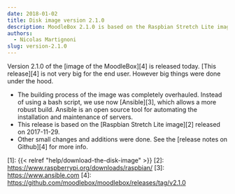 ```yaml
---
date: 2018-01-02
title: Disk image version 2.1.0
description: MoodleBox 2.1.0 is based on the Raspbian Stretch Lite image released on 2017-11-29. The image building process was refactored.
authors:
  - Nicolas Martignoni
slug: version-2.1.0
---
```


Version 2.1.0 of the [image of the MoodleBox][4] is released today. [This release][4] is not very big for the end user. However big things were done under the hood.

  - The building process of the image was completely overhauled. Instead of using a bash script, we use now [Ansible][3], which allows a more robust build. Ansible is an open source tool for automating the installation and maintenance of servers.
  - This release is based on the [Raspbian Stretch Lite image][2] released on 2017-11-29.
  - Other small changes and additions were done. See the [release notes on Github][4] for more info.

 [1]: {{< relref "help/download-the-disk-image" >}}
 [2]: https://www.raspberrypi.org/downloads/raspbian/
 [3]: https://www.ansible.com
 [4]: https://github.com/moodlebox/moodlebox/releases/tag/v2.1.0
